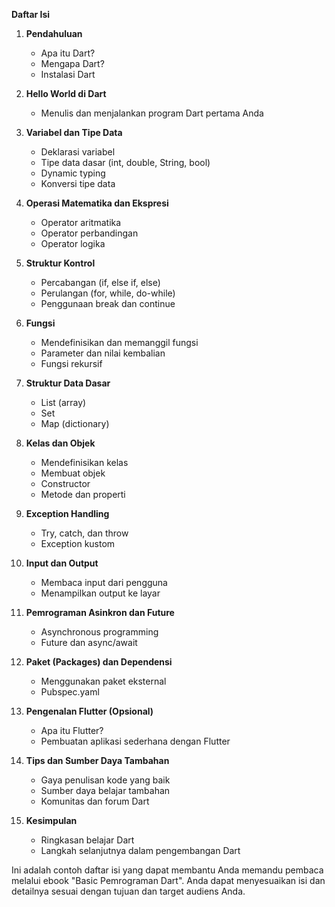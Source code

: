 **Daftar Isi**

1. **Pendahuluan**
   - Apa itu Dart?
   - Mengapa Dart?
   - Instalasi Dart

2. **Hello World di Dart**
   - Menulis dan menjalankan program Dart pertama Anda

3. **Variabel dan Tipe Data**
   - Deklarasi variabel
   - Tipe data dasar (int, double, String, bool)
   - Dynamic typing
   - Konversi tipe data

4. **Operasi Matematika dan Ekspresi**
   - Operator aritmatika
   - Operator perbandingan
   - Operator logika

5. **Struktur Kontrol**
   - Percabangan (if, else if, else)
   - Perulangan (for, while, do-while)
   - Penggunaan break dan continue

6. **Fungsi**
   - Mendefinisikan dan memanggil fungsi
   - Parameter dan nilai kembalian
   - Fungsi rekursif

7. **Struktur Data Dasar**
   - List (array)
   - Set
   - Map (dictionary)

8. **Kelas dan Objek**
   - Mendefinisikan kelas
   - Membuat objek
   - Constructor
   - Metode dan properti

9. **Exception Handling**
   - Try, catch, dan throw
   - Exception kustom

10. **Input dan Output**
    - Membaca input dari pengguna
    - Menampilkan output ke layar

11. **Pemrograman Asinkron dan Future**
    - Asynchronous programming
    - Future dan async/await

12. **Paket (Packages) dan Dependensi**
    - Menggunakan paket eksternal
    - Pubspec.yaml

13. **Pengenalan Flutter (Opsional)**
    - Apa itu Flutter?
    - Pembuatan aplikasi sederhana dengan Flutter

14. **Tips dan Sumber Daya Tambahan**
    - Gaya penulisan kode yang baik
    - Sumber daya belajar tambahan
    - Komunitas dan forum Dart

15. **Kesimpulan**
    - Ringkasan belajar Dart
    - Langkah selanjutnya dalam pengembangan Dart

Ini adalah contoh daftar isi yang dapat membantu Anda memandu pembaca melalui ebook "Basic Pemrograman Dart". Anda dapat menyesuaikan isi dan detailnya sesuai dengan tujuan dan target audiens Anda.